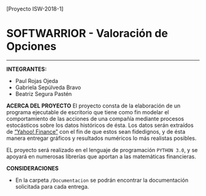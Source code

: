 [Proyecto ISW-2018-1]
# SOFTWARRIOR - Valoración de Opciones
----------

**INTEGRANTES:**
* Paul Rojas Ojeda
* Gabriela Sepúlveda Bravo
* Beatriz Segura Pastén

**ACERCA DEL PROYECTO**
El proyecto consta de la elaboración de un programa ejecutable de escritorio que tiene como fin modelar el comportamiento de las acciones de una compañía mediante procesos estocásticos sobre los datos históricos de ésta. Los datos serán extraídos de [“Yahoo! Finance”](https://finance.yahoo.com/) con el fin de que estos sean fidedignos, y de ésta manera entregar gráficos y resultados numéricos lo más realistas posibles. 

EL proyecto será realizado en el lenguaje de programación `PYTHON 3.0`, y se apoyará en numerosas librerías que aportan a las matemáticas financieras.

**CONSIDERACIONES**

- En la carpeta `/Documentacion` se podrán encontrar la documentación solicitada para cada entrega.
